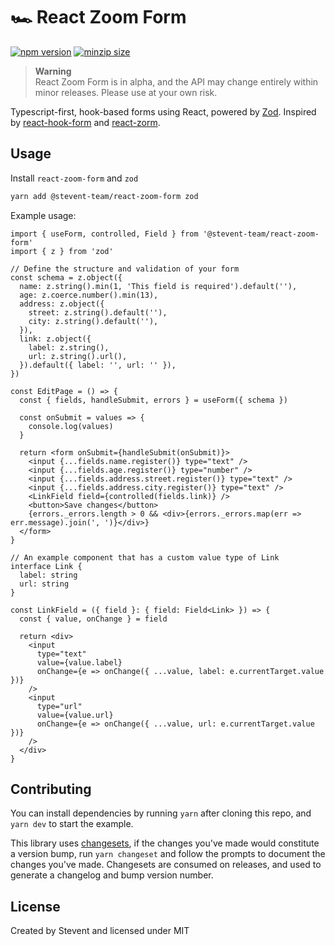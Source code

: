 # 🏎️ React Zoom Form

[![npm version](https://img.shields.io/npm/v/@stevent-team/react-zoom-form)](https://www.npmjs.com/package/@stevent-team/react-zoom-form)
[![minzip size](https://img.shields.io/bundlephobia/minzip/@stevent-team/react-zoom-form)](https://bundlephobia.com/package/@stevent-team/react-zoom-form)

> **Warning**<br>
> React Zoom Form is in alpha, and the API may change entirely within minor releases. Please use at your own risk.

Typescript-first, hook-based forms using React, powered by [Zod](https://github.com/colinhacks/zod). Inspired by [react-hook-form](https://github.com/react-hook-form/react-hook-form) and [react-zorm](https://github.com/esamattis/react-zorm).

## Usage

Install `react-zoom-form` and `zod`

```bash
yarn add @stevent-team/react-zoom-form zod
```

Example usage:

```tsx
import { useForm, controlled, Field } from '@stevent-team/react-zoom-form'
import { z } from 'zod'

// Define the structure and validation of your form
const schema = z.object({
  name: z.string().min(1, 'This field is required').default(''),
  age: z.coerce.number().min(13),
  address: z.object({
    street: z.string().default(''),
    city: z.string().default(''),
  }),
  link: z.object({
    label: z.string(),
    url: z.string().url(),
  }).default({ label: '', url: '' }),
})

const EditPage = () => {
  const { fields, handleSubmit, errors } = useForm({ schema })

  const onSubmit = values => {
    console.log(values)
  }

  return <form onSubmit={handleSubmit(onSubmit)}>
    <input {...fields.name.register()} type="text" />
    <input {...fields.age.register()} type="number" />
    <input {...fields.address.street.register()} type="text" />
    <input {...fields.address.city.register()} type="text" />
    <LinkField field={controlled(fields.link)} />
    <button>Save changes</button>
    {errors._errors.length > 0 && <div>{errors._errors.map(err => err.message).join(', ')}</div>}
  </form>
}

// An example component that has a custom value type of Link
interface Link {
  label: string
  url: string
}

const LinkField = ({ field }: { field: Field<Link> }) => {
  const { value, onChange } = field

  return <div>
    <input
      type="text"
      value={value.label}
      onChange={e => onChange({ ...value, label: e.currentTarget.value })}
    />
    <input
      type="url"
      value={value.url}
      onChange={e => onChange({ ...value, url: e.currentTarget.value })}
    />
  </div>
}
```

## Contributing

You can install dependencies by running `yarn` after cloning this repo, and `yarn dev` to start the example.

This library uses [changesets](https://github.com/changesets/changesets), if the changes you've made would constitute a version bump, run `yarn changeset` and follow the prompts to document the changes you've made. Changesets are consumed on releases, and used to generate a changelog and bump version number.

## License

Created by Stevent and licensed under MIT
